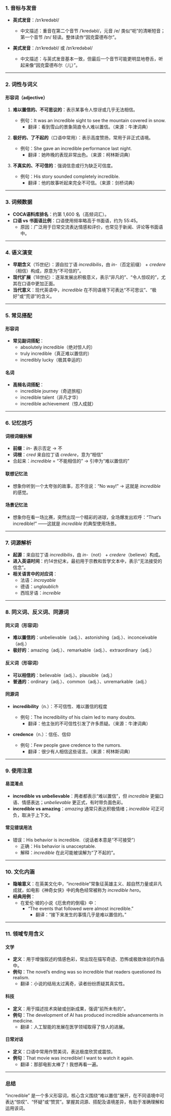 
### 1. 音标与发音

- **英式发音**：/ɪnˈkredəbl/  
  - 中文描述：重音在第二个音节 /ˈkredəbl/，元音 /e/ 类似“呃”的清晰短音；第一个音节 /ɪn/ 轻读。整体读作“因克雷德布尔”。

- **美式发音**：/ɪnˈkredəbl/ 或 /ɪnˈkredəbəl/  
  - 中文描述：与英式发音基本一致，但最后一个音节可能更明显地卷舌，听起来像“因克雷德布尔（儿）”。

---

### 2. 词性与词义

#### 形容词（adjective）
1. **难以置信的、不可思议的**：表示某事令人惊讶或几乎无法相信。  
   - 例句：It was an incredible sight to see the mountain covered in snow.  
     - 翻译：看到雪山的景象简直令人难以置信。（来源：牛津词典）

2. **极好的、了不起的**（口语中常用）：表示高度赞扬，常用于非正式语境。  
   - 例句：She gave an incredible performance last night.  
     - 翻译：她昨晚的表现非常出色。（来源：柯林斯词典）

3. **不真实的、不可信的**：强调信息或行为缺乏可信度。  
   - 例句：His story sounded completely incredible.  
     - 翻译：他的故事听起来完全不可信。（来源：剑桥词典）

---

### 3. 词频数据

- **COCA语料库排名**：约第 1,600 名（高频词汇）。
- **口语 vs 书面语比例**：口语使用频率略高于书面语，约为 55:45。  
  - 原因：广泛用于日常交流表达情感和评价，也常见于新闻、评论等书面语中。

---

### 4. 语义演变

- **早期含义**（15世纪）：源自拉丁语 *incredibilis*，由 *in-*（否定前缀） + *credere*（相信）构成，原意为“不可信的”。
- **现代扩展**（18世纪）：逐渐发展出积极意义，表示“非凡的”、“令人惊叹的”，尤其在口语中更加正面。
- **当代意义**：现代英语中，*incredible* 在不同语境下可表达“不可思议”、“极好”或“荒谬”的含义。

---

### 5. 常见搭配

#### 形容词
- **常见副词搭配**：
  - absolutely incredible（绝对惊人的）
  - truly incredible（真正难以置信的）
  - incredibly lucky（极其幸运的）

#### 名词
- **高频名词搭配**：
  - incredible journey（奇迹旅程）
  - incredible talent（非凡才华）
  - incredible achievement（惊人成就）

---

### 6. 记忆技巧

#### 词根词缀拆解
- **前缀**：*in-* 表示否定 → 不
- **词根**：*cred* 来自拉丁语 *credere*，意为“相信”
- 合起来：*incredible* = “不能相信的” → 引申为“难以置信的”

#### 联想记忆法
- 想象你听到一个太夸张的故事，忍不住说：“No way!” → 这就是 *incredible* 的感觉。

#### 场景记忆法
- 想象你在看一场比赛，突然出现一个精彩的进球，全场爆发出欢呼：“That’s incredible!” ——这就是 *incredible* 的典型使用场景。

---

### 7. 词源解析

- **起源**：来自拉丁语 *incredibilis*，由 *in-*（not） + *credere*（believe）构成。
- **进入英语时间**：约14世纪末，最初用于宗教和哲学文本中，表示“无法接受的信念”。
- **相关语言中的对应词**：
  - 法语：*incroyable*
  - 德语：*unglaublich*
  - 西班牙语：*increíble*

---

### 8. 同义词、反义词、同源词

#### 同义词（形容词）
- **难以置信的**：unbelievable（adj.）、astonishing（adj.）、inconceivable（adj.）
- **极好的**：amazing（adj.）、remarkable（adj.）、extraordinary（adj.）

#### 反义词（形容词）
- **可以相信的**：believable（adj.）、plausible（adj.）
- **普通的**：ordinary（adj.）、common（adj.）、unremarkable（adj.）

#### 同源词
- **incredibility**（n.）：不可信性、难以置信的程度  
  - 例句：The incredibility of his claim led to many doubts.  
    - 翻译：他主张的不可信性引发了许多质疑。（来源：牛津词典）

- **credence**（n.）：信任、信仰  
  - 例句：Few people gave credence to the rumors.  
    - 翻译：很少有人相信这些谣言。（来源：柯林斯词典）

---

### 9. 使用注意

#### 易混淆点
- **incredible vs unbelievable**：两者都表示“难以置信”，但 *incredible* 更偏口语、情感表达；*unbelievable* 更正式，有时带负面色彩。
- **incredible vs amazing**：*amazing* 通常只表达积极情绪；*incredible* 可正可负，取决于上下文。

#### 常见错误用法
- 错误：His behavior is incredible.（说话者本意是“不可接受”）
  - 正确：His behavior is unacceptable.  
  - 解释：*incredible* 在此可能被误解为“了不起的”。

---

### 10. 文化内涵

- **隐喻意义**：在英美文化中，“incredible”常象征英雄主义、超自然力量或非凡成就，如电影《神奇女侠》中的角色经常被称为 *incredible hero*。
- **经典用例**：
  - 在爱伦·坡的小说《厄舍府的倒塌》中：  
    - “The events that followed were almost incredible.”  
      - 翻译：“接下来发生的事情几乎是难以置信的。”

---

### 11. 领域专用含义

#### 文学
- **定义**：用于增强叙述的情感色彩，常出现在描写奇迹、恐怖或极致体验的作品中。  
- **例句**：The novel’s ending was so incredible that readers questioned its realism.  
  - 翻译：小说的结局太过离奇，读者纷纷质疑其真实性。

#### 科技
- **定义**：用于描述技术突破或创新成果，强调“前所未有的”。  
- **例句**：The development of AI has produced incredible advancements in medicine.  
  - 翻译：人工智能的发展在医学领域取得了惊人的进展。

#### 日常对话
- **定义**：口语中常用作赞美词，表达极度欣赏或震惊。  
- **例句**：That movie was incredible! I want to watch it again.  
  - 翻译：那部电影太棒了！我想再看一遍。

---

### 总结

“incredible” 是一个多义形容词，核心含义围绕“难以置信”展开，在不同语境中可表达“惊叹”、“怀疑”或“赞赏”。掌握其词源、搭配及语境差异，有助于准确理解和运用该词。